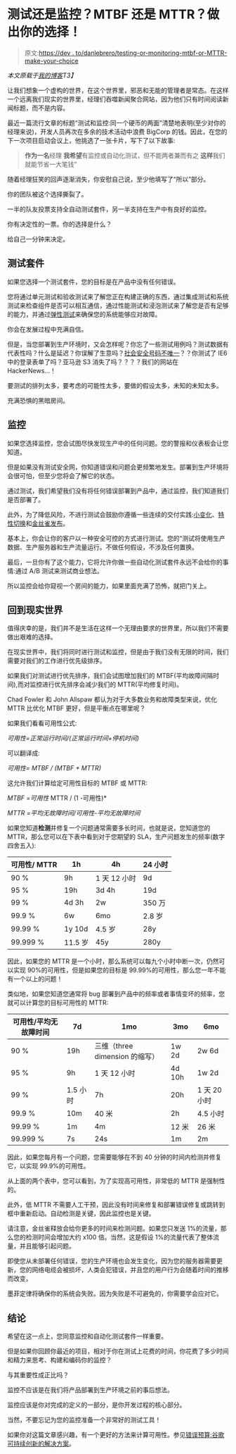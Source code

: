 # 测试还是监控？MTBF 还是 MTTR？做出你的选择！

> 原文:[https://dev . to/danlebrero/testing-or-monitoring-mtbf-or-MTTR-make-your-choice](https://dev.to/danlebrero/testing-or-monitoring-mtbf-or-mttr-make-your-choice)

*本文原载于[我的博客](http://danlebrero.com/2017/06/05/testing-or-monitoring-mtbf-mttr-make-your-choice/)T3】*

让我们想象一个虚构的世界，在这个世界里，邪恶和无能的管理者是常态。在这样一个远离我们现实的世界里，经理们吞噬新闻聚合网站，因为他们只有时间阅读新闻标题，而不是内容。

最近一篇流行文章的标题“测试和监控:同一个硬币的两面”清楚地表明(至少对你的经理来说)，开发人员再次在多余的技术活动中浪费 BigCorp 的钱。因此，在您的下一次项目启动会议上，他挑选了一张卡片，写下了以下故事:

> **作为一名**经理
> **我希望**有监控或自动化测试，但不能两者兼而有之
> **这样**我们就能节省一大笔钱”

随着经理狂笑的回声逐渐消失，你安慰自己说，至少他填写了“所以”部分。

你的团队被这个选择撕裂了。

一半的队友投票支持全自动测试套件，另一半支持在生产中有良好的监控。

你有决定性的一票。你的选择是什么？

给自己一分钟来决定。

## [](#test-suite)测试套件

如果您选择一个测试套件，您的目标是在产品中没有任何错误。

您将通过单元测试和验收测试来了解您正在构建正确的东西，通过集成测试和系统测试来检查组件是否可以相互通信，通过性能测试和浸泡测试来了解您是否有足够的能力，并通过[弹性测试](http://danlebrero.com/2017/05/20/automating-resilience-testing-with-docker-and-property-based-testing-devoxx-uk-2017-video/#content)来确保您的系统能够应对故障。

你会在发展过程中充满自信。

但是，当您部署到生产环境时，又会怎样呢？你忘了一些测试用例吗？测试数据有代表性吗？什么是延迟？你误解了生意吗？[社会安全号码不唯一](http://www.computerworld.com/article/2552992/it-management/not-so-unique.html)？？你测试了 IE6 中的登录表单了吗？亚马逊 S3 消失了吗？？？？我们的网站在 HackerNews...！

要测试的排列太多，要考虑的可能性太多，要做的假设太多，未知的未知太多。

充满恐惧的黑暗房间。

## [](#monitoring)监控

如果您选择监控，您会试图尽快发现生产中的任何问题。您的警报和仪表板会让您知道。

但是如果没有测试安全网，你知道错误和问题会更频繁地发生。部署到生产环境将会很可怕，但至少您将会了解它的状态。

通过测试，我们希望我们没有将任何错误部署到产品中，通过监控，我们知道我们是否部署了。

此外，为了降低风险，不进行测试会鼓励你遵循一些连续的交付实践:[小变化](https://continuousdelivery.com/principles/#work-in-small-batches)、[特性切换](https://martinfowler.com/articles/feature-toggles.html)和[金丝雀发布](https://martinfowler.com/bliki/CanaryRelease.html)。

基本上，你会让你的客户以一种安全可控的方式进行测试。您的“测试将使用生产数据、生产服务器和生产流量运行。不做任何假设，不涉及任何置换。

最后，一旦你有了这个能力，它将允许你做一些自动化测试套件永远不会给你的事情:通过 A/B 测试来测试商业想法。

所以监控会给你窥视一个房间的能力，如果里面充满了恐怖，就把门关上。

## [](#back-to-the-real-world)回到现实世界

值得庆幸的是，我们并不是生活在这样一个无理由要求的世界里，所以我们不需要做出艰难的选择。

在现实世界中，我们将同时进行测试和监控，但是由于我们没有无限的时间，我们需要对我们的工作进行优先级排序。

如果我们对测试进行优先排序，我们会试图增加我们的 MTBF(平均故障间隔时间),而对监控进行优先排序会减少我们的 MTTR(平均修复时间)。

Chad Fowler 和 John Allspaw 都认为对于大多数业务和故障类型来说，优化 MTTR 比优化 MTBF 更好，但是平衡点在哪里呢？

如果我们看看可用性公式:

*可用性=正常运行时间/(正常运行时间+停机时间)*

可以翻译成:

*可用性= MTBF / (MTBF + MTTR)*

这允许我们计算给定可用性目标的 MTBF 或 MTTR:

*MTBF =可用性* MTTR / (1 -可用性)*

*MTTR =平均无故障时间/可用性-平均无故障时间*

如果您知道**检测**并修复一个问题通常需要多长时间，也就是说，您知道您的 MTTR，那么您可以在下表中看到对于您期望的 SLA，生产问题发生的频率(数字四舍五入):

| 可用性/ MTTR | 1h | 4h | 24 小时 |
| --- | --- | --- | --- |
| 90 % | 9h | 1 天 12 小时 | 9d |
| 95 % | 19h | 3d 4h | 19d |
| 99 % | 4d 3h | 2w | 350 万 |
| 99.9 % | 6w | 6mo | 2.8 岁 |
| 99.99 % | 1y 10d | 4.5 岁 | 28y |
| 99.999 % | 11.5 岁 | 45y | 280y |

因此，如果您的 MTTR 是一个小时，那么系统可以每九个小时中断一次，仍然可以实现 90%的可用性，但是如果您的目标是 99.99%的可用性，那么您一年不能有一个以上的问题！

类似地，如果您知道您通常将 bug 部署到产品中的频率或者事情变坏的频率，您就可以计算您的目标可用性的 MTTR:

| 可用性/平均无故障时间 | 7d | 1mo | 3mo | 6mo |
| --- | --- | --- | --- | --- |
| 90 % | 19h | 三维（three dimension 的缩写） | 1w 2d | 2w 6d |
| 95 % | 9h | 1 天 12 小时 | 4d 10h | 1w 2d |
| 99 % | 1.5 小时 | 7h | 20h | 1 天 20 小时 |
| 99.9 % | 10m | 40 米 | 2h | 4.5 小时 |
| 99.99 % | 1m | 4m | 12 米 | 26 米 |
| 99.999 % | 7s | 24s | 1m | 2m |

因此，如果您每月有一个问题，您需要能够在不到 40 分钟的时间内检测并修复它，以实现 99.9%的可用性。

从上面的两个表中，您可以看到，为了实现高可用性，非常低的 MTTR 是强制性的。

此外，低 MTTR 不需要人工干预，因此没有时间来修复和部署错误修复或跳转到框中重新启动。自动检测是关键，因此监控也是关键。

请注意，金丝雀释放会给你更多的时间来检测问题。如果您只发送 1%的流量，那么您的检测时间会增加大约 x100 倍。当然，这是假设 1%的流量代表了整体流量，并且能够引起问题。

即使您从未部署任何错误，您的生产环境也会发生变化，因为您的服务器需要更新，您的网络电缆会被损坏，人类会犯错误，并且您的用户行为会随着时间的推移而改变。

墨菲定律将确保你的系统会失败。因为失败是不可避免的，你需要学会应对它。

## [](#conclusion)结论

希望在这一点上，您同意监控和自动化测试套件一样重要。

但是如果你回顾你最近的项目，相对于你在测试上花费的时间，你花费了多少时间和精力来思考、构建和编码你的监控？

与其重要性成正比吗？

监控不应该是在我们将产品部署到生产环境之前的事后想法。

监控应该是你对完成的定义的一部分，是你开发过程的核心部分。

当然，不要忘记为您的监控准备一个非常好的测试工具！

如果你对这篇文章感兴趣，有一个更好的方法来计算可用性。参见[错误预算:谷歌可持续创新的解决方案](http://danlebrero.com/2017/07/16/error-budget-google-solution-for-innovating-at-a-sustainable-pace/)。